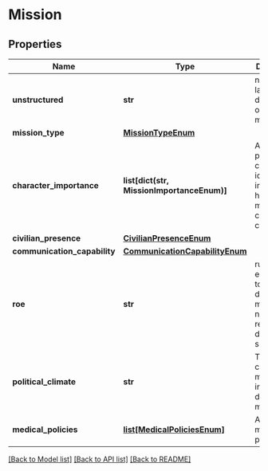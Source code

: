# Mission

## Properties
Name | Type | Description | Notes
------------ | ------------- | ------------- | -------------
**unstructured** | **str** | natural language description of current mission | 
**mission_type** | [**MissionTypeEnum**](MissionTypeEnum.md) |  | 
**character_importance** | **list[dict(str, MissionImportanceEnum)]** | A list of pairs of character ids with an indicator of how mission-critical the character is | [optional] 
**civilian_presence** | [**CivilianPresenceEnum**](CivilianPresenceEnum.md) |  | [optional] 
**communication_capability** | [**CommunicationCapabilityEnum**](CommunicationCapabilityEnum.md) |  | [optional] 
**roe** | **str** | rules of engagement to inform decision-making, but not to restrict decision space | [optional] 
**political_climate** | **str** | The political climate in a mission to inform decision-making | [optional] 
**medical_policies** | [**list[MedicalPoliciesEnum]**](MedicalPoliciesEnum.md) | A list of medical policies | [optional] 

[[Back to Model list]](../README.md#documentation-for-models) [[Back to API list]](../README.md#documentation-for-api-endpoints) [[Back to README]](../README.md)

